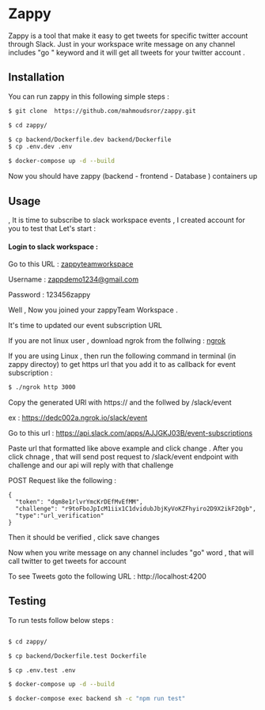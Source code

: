 # Zappy

Zappy is a tool that make it easy to get tweets for specific twitter account through Slack. Just in your workspace write message on any channel includes "go " keyword and it will get all tweets for your twitter account .

## Installation
You can run zappy in this following simple steps :

```sh
$ git clone  https://github.com/mahmoudsror/zappy.git

$ cd zappy/

$ cp backend/Dockerfile.dev backend/Dockerfile
$ cp .env.dev .env

$ docker-compose up -d --build

```

Now you should have zappy (backend - frontend - Database ) containers up 

## Usage

, It is time to subscribe to slack workspace events , I created account for you to test that
Let's start :
#### Login to slack workspace :

Go to this URL : [zappyteamworkspace](https://zappyteamworkspace.slack.com/)

Username : zappdemo1234@gmail.com

Password : 123456zappy

Well , Now you joined your zappyTeam Workspace .

It's time to updated our event subscription URL 

If you are not linux user , download ngrok from the follwing : [ngrok](https://dl.equinox.io/ngrok/ngrok/stable)

If you are using Linux , then run the following command in terminal (in zappy directoy) to get https url that you add it to as callback for event subscription :
```sh
$ ./ngrok http 3000
```
Copy the generated URl with https:// and the follwed by /slack/event

ex : https://dedc002a.ngrok.io/slack/event

Go to this url : https://api.slack.com/apps/AJJGKJ03B/event-subscriptions

Paste url that formatted like above example and click change . After you click chnage , that will send post request to /slack/event endpoint with challenge and our api will reply with that challenge 

POST Request like the following :
```
{
  "token": "dqm8e1rlvrYmcKrDEfMvEfMM",
  "challenge": "r9toFboJpIcM1iix1C1dvidubJbjKyVoKZFhyiro2D9X2ikF2Ogb",
  "type":"url_verification"
}
```

Then it should be verified , click save changes 

Now when you write message on any channel includes "go" word , that will call twitter to get tweets for account

To see Tweets goto the following URL : http://localhost:4200


## Testing 

To run tests follow below steps :
```sh

$ cd zappy/

$ cp backend/Dockerfile.test Dockerfile

$ cp .env.test .env

$ docker-compose up -d --build

$ docker-compose exec backend sh -c "npm run test"

```
